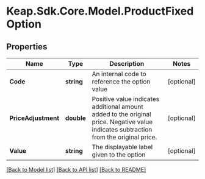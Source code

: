 # Keap.Sdk.Core.Model.ProductFixedOption

## Properties

Name | Type | Description | Notes
------------ | ------------- | ------------- | -------------
**Code** | **string** | An internal code to reference the option value | [optional] 
**PriceAdjustment** | **double** | Positive value indicates additional amount added to the original price. Negative value indicates subtraction from the original price. | [optional] 
**Value** | **string** | The displayable label given to the option | [optional] 

[[Back to Model list]](../README.md#documentation-for-models) [[Back to API list]](../README.md#documentation-for-api-endpoints) [[Back to README]](../README.md)

